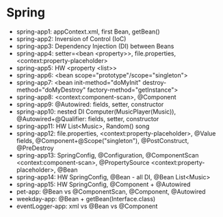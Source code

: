 # Spring
- spring-app1: appContext.xml, first Bean, getBean()
- spring-app2: Inversion of Control (IoC)
- spring-app3: Dependency Injection (DI) between Beans
- spring-app4: setter=\<bean \<property>>, file.properties, \<context:property-placeholder>
- spring-app5: HW \<property \<list>>
- spring-app6: \<bean scope="prototype"/scope="singleton">
- spring-app7: \<bean init-method="doMyInit" destroy-method="doMyDestroy" factory-method="getInstance">
- spring-app8: \<context:component-scan>, @Component
- spring-app9: @Autowired: fields, setter, constructor
- spring-app10: nested DI Computer(MusicPlayer(Music)), @Autowired+@Qualifier: fields, setter, constructor
- spring-app11: HW List\<Music>, Random() song
- spring-app12: file.properties, \<context:property-placeholder>, @Value fields, @Component+@Scope("singleton"), @PostConstruct, @PreDestroy
- spring-app13: SpringConfig, @Configuration, @ComponentScan \<context:component-scan>, @PropertySource \<context:property-placeholder>, @Bean
- spring-app14: HW SpringConfig, @Bean - all DI, @Bean List\<Music>
- spring-app15: HW SpringConfig, @Component + @Autowired
- pet-app: @Bean vs @ComponentScan, @Component, @Autowired
- weekday-app: @Bean + getBean(Interface.class)
- eventLogger-app: xml vs @Bean vs @Component
